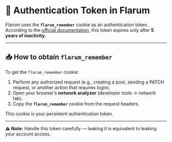 # 🔑 Authentication Token in Flarum

Flarum uses the **`flarum_remember`** cookie as an authentication token.  
According to the [official documentation](https://docs.flarum.org/rest-api/), this token expires only after **5 years of inactivity**.

---

## 📥 How to obtain `flarum_remember`

To get the `flarum_remember` cookie:

1. Perform any authorized request (e.g., creating a post, sending a PATCH request, or another action that requires login).  
2. Open your browser’s **network analyzer** (developer tools → network tab).  
3. Copy the **`flarum_remember`** cookie from the request headers.  

This cookie is your persistent authentication token.

---

⚠️ **Note:** Handle this token carefully — leaking it is equivalent to leaking your account access.
